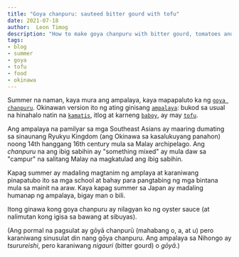 ```yaml
---
title: "Goya chanpuru: sauteed bitter gourd with tofu"
date: 2021-07-18
author:  Leon Timog
description: "How to make goya chanpuru with bitter gourd, tomatoes and tofu"
tags:
- blog
- summer
- goya
- tofu
- food
- okinawa
---
```

Summer na naman, kaya mura ang ampalaya, kaya mapapaluto ka ng [`goya chanpuru`](/goya-chanpuru-sauteed-bitter-gourd-with-tofu/goya-chanpuru-okinawan-dish.jpg "Goya chanpuru"). Okinawan version ito ng ating ginisang [`ampalaya`](/goya-chanpuru-sauteed-bitter-gourd-with-tofu/goya-chanpuru-sliced-bitter-gourd.jpg "Bitter gourd"): bukod sa usual na hinahalo natin na [`kamatis`](/goya-chanpuru-sauteed-bitter-gourd-with-tofu/goya-chanpuru-sliced-tomatoes.jpg "Sliced tomatoes"), itlog at karneng [`baboy`](/goya-chanpuru-sauteed-bitter-gourd-with-tofu/goya-chanpuru-pork-strips.jpg "Pork strips"), ay may [`tofu`](/goya-chanpuru-sauteed-bitter-gourd-with-tofu/goya-chanpuru-diced-tofu.jpg "Tofu").

Ang ampalaya na pamilyar sa mga Southeast Asians ay maaring dumating sa sinaunang Ryukyu Kingdom (ang Okinawa sa kasalukuyang panahon) noong 14th hanggang 16th century mula sa Malay archipelago. Ang *chanpuru* na ang ibig sabihin ay "something mixed" ay mula daw sa "campur" na salitang Malay na magkatulad ang ibig sabihin.

Kapag summer ay madaling magtanim ng amplaya at karaniwang pinapatubo ito sa mga school at bahay para pangtabing ng mga bintana mula sa mainit na araw. Kaya kapag summer sa Japan ay madaling humanap ng ampalaya, bigay man o bili.

Itong ginawa kong goya chanpuru ay nilagyan ko ng oyster sauce (at nalimutan kong igisa sa bawang at sibuyas).

(Ang pormal na pagsulat ay gōyā chanpurū (mahabang o, a, at u) pero karaniwang sinusulat din nang gōya chanpuru. Ang ampalaya sa Nihongo ay *tsurureishi*, pero karaniwang *nigauri* (bitter gourd) o *gōyā*.)